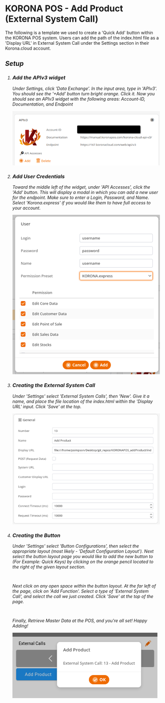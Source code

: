 <h1>KORONA POS - Add Product (External System Call)</h1>

<p> The following is a template we used to create a 'Quick Add' button within the KORONA POS system. Users can add the path of the index.html file as a 'Display URL' in External System Call under the Settings section in their Korona.cloud account. </p>

<i src="./addProductWalkThru061823.mp4" alt="Walk Thru">

<h2>Setup</h2>

<ol>
    <li>
        <h3>Add the APIv3 widget</h3>
        <p>Under Settings, click 'Data Exchange'. In the input area, type in 'APIv3'. You should see the '+Add' button turn bright orange. Click it. Now you should see an APIv3 widget with the following areas: Account-ID, Documentation, and Endpoint</p>
        <img src="./APIv3Widget.png" alt="APIv3Widget">    
    </li>
    <li>
        <h3>Add User Credentials</h3>
        <p>Toward the middle left of the widget, under 'API Accesses', click the 'Add' button. This will display a modal in which you can add a new user for the endpoint. Make sure to enter a Login, Password, and Name. Select 'Korona.express' if you would like them to have full access to your account.</p>
        <img src="./APIv3Credentials.png" alt="APIv3Credentials">    
    </li>
    <li>
        <h3>Creating the External System Call</h3>
        <p>Under 'Settings' select 'External System Calls', then 'New'. Give it a name, and place the file location of the index.html within the 'Display URL' input. Click 'Save' at the top.</p>
        <img src="./ExternalSystemCall.png" alt="ExternalSystemCall">    
    </li>
    <li>
        <h3>Creating the Button</h3>
        <p>Under 'Settings' select 'Button Configurations', then select the appropriate layout (most likely - 'Default Configuration Layout'). Next select the button layout page you would like to add the new button to (For Example: Quick Keys) by clicking on the orange pencil located to the right of the given layout section.</p>
        <br >
        <p>Next click on any open space within the button layout. At the far left of the page, click on 'Add Function'. Select a type of 'External System Call', and select the call we just created. Click 'Save' at the top of the page.</p>
        <br>
        <p>Finally, Retrieve Master Data at the POS, and you're all set! Happy Adding!</p>
        <img src="./ExternalSystemCallButton.png" alt="CallButton">    
    </li>
</ol>
